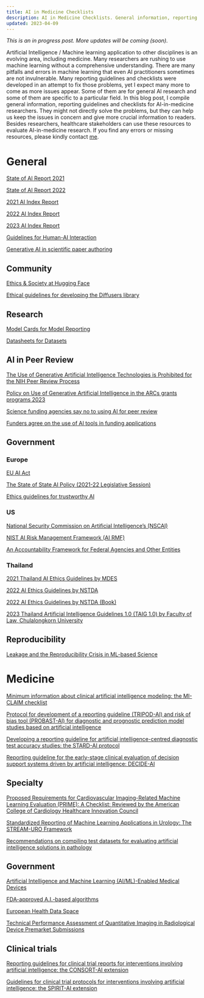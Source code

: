 ```yaml
---
title: AI in Medicine Checklists
description: AI in Medicine Checklists. General information, reporting guidelines and checklists for AI-in-medicine researchers.
updated: 2023-04-09
---
```


_This is an in progress post. More updates will be coming (soon)._

Artificial Intelligence / Machine learning application to other disciplines is an evolving area, including medicine. Many researchers are rushing to use machine learning without a comprehensive understanding. There are many pitfalls and errors in machine learning that even AI practitioners sometimes are not invulnerable. Many reporting guidelines and checklists were developed in an attempt to fix those problems, yet I expect many more to come as more issues appear. Some of them are for general AI research and some of them are specific to a particular field. In this blog post, I compile general information, reporting guidelines and checklists for AI-in-medicine researchers. They might not directly solve the problems, but they can help us keep the issues in concern and give more crucial information to readers. Besides researchers, healthcare stakeholders can use these resources to evaluate AI-in-medicine research. If you find any errors or missing resources, please kindly contact [me](https://twitter.com/ThewDhanat).

# General

[State of AI Report 2021](https://www.stateof.ai/2021)

[State of AI Report 2022](https://www.stateof.ai/)

[2021 AI Index Report](https://aiindex.stanford.edu/ai-index-report-2021/)

[2022 AI Index Report](https://aiindex.stanford.edu/ai-index-report-2022/)

[2023 AI Index Report](https://hai.stanford.edu/ai-index-2023)

[Guidelines for Human-AI Interaction](https://www.microsoft.com/en-us/research/project/guidelines-for-human-ai-interaction/)

[Generative AI in scientific paper authoring](../generative-ai-in-scientific-paper-authoring/)

## Community

[Ethics & Society at Hugging Face](https://huggingface.co/spaces/society-ethics/about)

[Ethical guidelines for developing the Diffusers library](https://huggingface.co/blog/ethics-diffusers)

## Research

[Model Cards for Model Reporting](https://arxiv.org/abs/1810.03993)

[Datasheets for Datasets](https://arxiv.org/abs/1803.09010)

## AI in Peer Review

[The Use of Generative Artificial Intelligence Technologies is Prohibited for the NIH Peer Review Process](https://grants.nih.gov/grants/guide/notice-files/NOT-OD-23-149.html)

[Policy on Use of Generative Artificial Intelligence in the ARCs grants programs 2023](https://www.arc.gov.au/sites/default/files/2023-07/Policy%20on%20Use%20of%20Generative%20Artificial%20Intelligence%20in%20the%20ARCs%20grants%20programs%202023.pdf)

[Science funding agencies say no to using AI for peer review](https://www.science.org/content/article/science-funding-agencies-say-no-using-ai-peer-review)

[Funders agree on the use of AI tools in funding applications](https://www.nihr.ac.uk/news/funders-agree-on-the-use-of-ai-tools-in-funding-applications/34513)

## Government

### Europe

[EU AI Act](https://artificialintelligenceact.eu/)

[The State of State AI Policy (2021-22 Legislative Session)](https://epic.org/the-state-of-ai/)

[Ethics guidelines for trustworthy AI](https://digital-strategy.ec.europa.eu/en/library/ethics-guidelines-trustworthy-ai)

### US

[National Security Commission on Artificial Intelligence’s (NSCAI)](https://www.nscai.gov/2021-final-report/)

[NIST AI Risk Management Framework (AI RMF)](https://www.nist.gov/itl/ai-risk-management-framework)

[An Accountability Framework for Federal Agencies and Other Entities](https://www.gao.gov/products/gao-21-519sp)

### Thailand

[2021 Thailand AI Ethics Guidelines by MDES](<https://www.onde.go.th/assets/portals/1/files/Thailand%20AI%20Ethics%20Guideline%20(White%20paper)%20Edit%20Version.pdf>)

[2022 AI Ethics Guidelines by NSTDA](https://waa.inter.nstda.or.th/stks/pub/2022/20220331-ori-ai-research-integrity-guideline.pdf)

[2022 AI Ethics Guidelines by NSTDA (Book)](https://waa.inter.nstda.or.th/stks/pub/ori/docs/20220831-aw-book-ai-ethics-guideline.pdf)

[2023 Thailand Artificial Intelligence Guidelines 1.0 (TAIG 1.0) by Faculty of Law, Chulalongkorn University](https://www.law.chula.ac.th/wp-content/uploads/2023/03/TAIG-20230222.pdf)

## Reproducibility

[Leakage and the Reproducibility Crisis in ML-based Science](https://reproducible.cs.princeton.edu/)

# Medicine

[Minimum information about clinical artificial intelligence modeling: the MI-CLAIM checklist](https://www.nature.com/articles/s41591-020-1041-y)

[Protocol for development of a reporting guideline (TRIPOD-AI) and risk of bias tool (PROBAST-AI) for diagnostic and prognostic prediction model studies based on artificial intelligence](https://bmjopen.bmj.com/content/11/7/e048008)

[Developing a reporting guideline for artificial intelligence-centred diagnostic test accuracy studies: the STARD-AI protocol](https://bmjopen.bmj.com/content/11/6/e047709)

[Reporting guideline for the early-stage clinical evaluation of decision support systems driven by artificial intelligence: DECIDE-AI](https://www.equator-network.org/reporting-guidelines/reporting-guideline-for-the-early-stage-clinical-evaluation-of-decision-support-systems-driven-by-artificial-intelligence-decide-ai/)

## Specialty

[Proposed Requirements for Cardiovascular Imaging-Related Machine Learning Evaluation (PRIME): A Checklist: Reviewed by the American College of Cardiology Healthcare Innovation Council](https://www.sciencedirect.com/science/article/pii/S1936878X20306367)

[Standardized Reporting of Machine Learning Applications in Urology: The STREAM-URO Framework](<https://www.eu-focus.europeanurology.com/article/S2405-4569(21)00183-8/fulltext>)

[Recommendations on compiling test datasets for evaluating artificial intelligence solutions in pathology](<https://mp.uscap.org/article/S0893-3952(22)05487-4/fulltext>)

## Government

[Artificial Intelligence and Machine Learning (AI/ML)-Enabled Medical Devices](https://www.fda.gov/medical-devices/software-medical-device-samd/artificial-intelligence-and-machine-learning-aiml-enabled-medical-devices)

[FDA-approved A.I.-based algorithms](https://medicalfuturist.com/fda-approved-ai-based-algorithms/)

[European Health Data Space](https://health.ec.europa.eu/ehealth-digital-health-and-care/european-health-data-space_en)

[Technical Performance Assessment of Quantitative Imaging in Radiological Device Premarket Submissions](https://www.fda.gov/regulatory-information/search-fda-guidance-documents/technical-performance-assessment-quantitative-imaging-radiological-device-premarket-submissions)

## Clinical trials

[Reporting guidelines for clinical trial reports for interventions involving artificial intelligence: the CONSORT-AI extension](https://www.nature.com/articles/s41591-020-1034-x)

[Guidelines for clinical trial protocols for interventions involving artificial intelligence: the SPIRIT-AI extension](https://www.nature.com/articles/s41591-020-1037-7)
